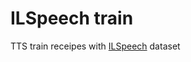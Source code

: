 # ILSpeech train

TTS train receipes with [ILSpeech](https://huggingface.co/datasets/thewh1teagle/ILSpeech) dataset